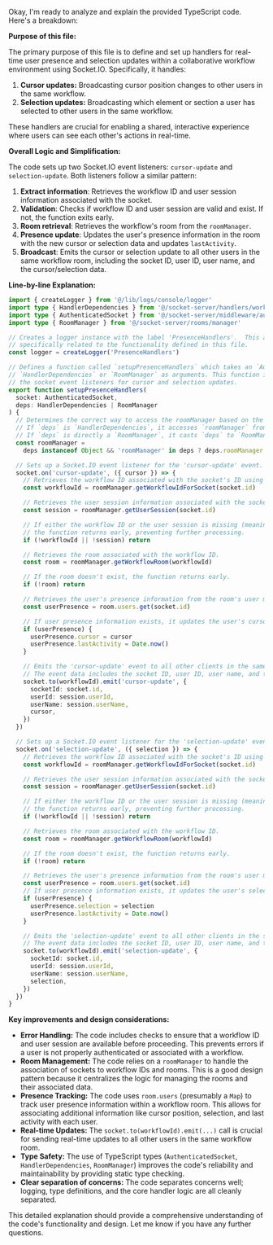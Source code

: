 Okay, I'm ready to analyze and explain the provided TypeScript code. Here's a breakdown:

**Purpose of this file:**

The primary purpose of this file is to define and set up handlers for real-time user presence and selection updates within a collaborative workflow environment using Socket.IO.  Specifically, it handles:

1.  **Cursor updates:**  Broadcasting cursor position changes to other users in the same workflow.
2.  **Selection updates:**  Broadcasting which element or section a user has selected to other users in the same workflow.

These handlers are crucial for enabling a shared, interactive experience where users can see each other's actions in real-time.

**Overall Logic and Simplification:**

The code sets up two Socket.IO event listeners: `cursor-update` and `selection-update`.  Both listeners follow a similar pattern:

1.  **Extract information**: Retrieves the workflow ID and user session information associated with the socket.
2.  **Validation**: Checks if workflow ID and user session are valid and exist. If not, the function exits early.
3.  **Room retrieval**: Retrieves the workflow's room from the `roomManager`.
4.  **Presence update**: Updates the user's presence information in the room with the new cursor or selection data and updates `lastActivity`.
5.  **Broadcast**: Emits the cursor or selection update to all other users in the same workflow room, including the socket ID, user ID, user name, and the cursor/selection data.

**Line-by-line Explanation:**

```typescript
import { createLogger } from '@/lib/logs/console/logger'
import type { HandlerDependencies } from '@/socket-server/handlers/workflow'
import type { AuthenticatedSocket } from '@/socket-server/middleware/auth'
import type { RoomManager } from '@/socket-server/rooms/manager'

// Creates a logger instance with the label 'PresenceHandlers'.  This allows for easy logging and debugging
// specifically related to the functionality defined in this file.
const logger = createLogger('PresenceHandlers')

// Defines a function called `setupPresenceHandlers` which takes an `AuthenticatedSocket` and either
// `HandlerDependencies` or `RoomManager` as arguments. This function is responsible for setting up
// the socket event listeners for cursor and selection updates.
export function setupPresenceHandlers(
  socket: AuthenticatedSocket,
  deps: HandlerDependencies | RoomManager
) {
  // Determines the correct way to access the roomManager based on the type of `deps`.
  // If `deps` is `HandlerDependencies`, it accesses `roomManager` from it.
  // If `deps` is directly a `RoomManager`, it casts `deps` to `RoomManager`.
  const roomManager =
    deps instanceof Object && 'roomManager' in deps ? deps.roomManager : (deps as RoomManager)

  // Sets up a Socket.IO event listener for the 'cursor-update' event.
  socket.on('cursor-update', ({ cursor }) => {
    // Retrieves the workflow ID associated with the socket's ID using the `roomManager`.
    const workflowId = roomManager.getWorkflowIdForSocket(socket.id)

    // Retrieves the user session information associated with the socket's ID using the `roomManager`.
    const session = roomManager.getUserSession(socket.id)

    // If either the workflow ID or the user session is missing (meaning the user isn't properly associated with a workflow),
    // the function returns early, preventing further processing.
    if (!workflowId || !session) return

    // Retrieves the room associated with the workflow ID.
    const room = roomManager.getWorkflowRoom(workflowId)

    // If the room doesn't exist, the function returns early.
    if (!room) return

    // Retrieves the user's presence information from the room's user map using the socket's ID.
    const userPresence = room.users.get(socket.id)

    // If user presence information exists, it updates the user's cursor position and last activity timestamp.
    if (userPresence) {
      userPresence.cursor = cursor
      userPresence.lastActivity = Date.now()
    }

    // Emits the 'cursor-update' event to all other clients in the same workflow room (excluding the sender).
    // The event data includes the socket ID, user ID, user name, and the cursor position.
    socket.to(workflowId).emit('cursor-update', {
      socketId: socket.id,
      userId: session.userId,
      userName: session.userName,
      cursor,
    })
  })

  // Sets up a Socket.IO event listener for the 'selection-update' event.
  socket.on('selection-update', ({ selection }) => {
    // Retrieves the workflow ID associated with the socket's ID using the `roomManager`.
    const workflowId = roomManager.getWorkflowIdForSocket(socket.id)

    // Retrieves the user session information associated with the socket's ID using the `roomManager`.
    const session = roomManager.getUserSession(socket.id)

    // If either the workflow ID or the user session is missing (meaning the user isn't properly associated with a workflow),
    // the function returns early, preventing further processing.
    if (!workflowId || !session) return

    // Retrieves the room associated with the workflow ID.
    const room = roomManager.getWorkflowRoom(workflowId)

    // If the room doesn't exist, the function returns early.
    if (!room) return

    // Retrieves the user's presence information from the room's user map using the socket's ID.
    const userPresence = room.users.get(socket.id)
    // If user presence information exists, it updates the user's selection and last activity timestamp.
    if (userPresence) {
      userPresence.selection = selection
      userPresence.lastActivity = Date.now()
    }

    // Emits the 'selection-update' event to all other clients in the same workflow room (excluding the sender).
    // The event data includes the socket ID, user ID, user name, and the selection data.
    socket.to(workflowId).emit('selection-update', {
      socketId: socket.id,
      userId: session.userId,
      userName: session.userName,
      selection,
    })
  })
}
```

**Key improvements and design considerations:**

*   **Error Handling:** The code includes checks to ensure that a workflow ID and user session are available before proceeding. This prevents errors if a user is not properly authenticated or associated with a workflow.
*   **Room Management:**  The code relies on a `roomManager` to handle the association of sockets to workflow IDs and rooms. This is a good design pattern because it centralizes the logic for managing the rooms and their associated data.
*   **Presence Tracking:** The code uses `room.users` (presumably a `Map`) to track user presence information within a workflow room.  This allows for associating additional information like cursor position, selection, and last activity with each user.
*   **Real-time Updates:** The `socket.to(workflowId).emit(...)` call is crucial for sending real-time updates to all other users in the same workflow room.
*   **Type Safety:** The use of TypeScript types (`AuthenticatedSocket`, `HandlerDependencies`, `RoomManager`) improves the code's reliability and maintainability by providing static type checking.
*   **Clear separation of concerns:** The code separates concerns well; logging, type definitions, and the core handler logic are all cleanly separated.

This detailed explanation should provide a comprehensive understanding of the code's functionality and design.  Let me know if you have any further questions.
